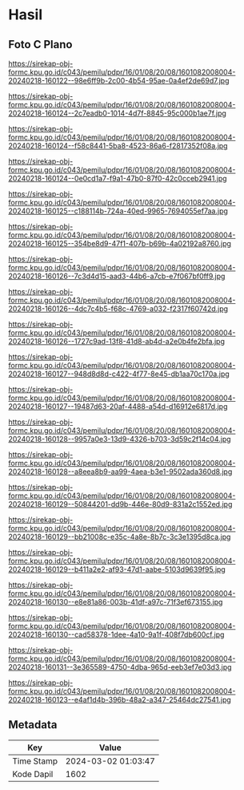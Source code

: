 # Hasil

## Foto C Plano

https://sirekap-obj-formc.kpu.go.id/c043/pemilu/pdpr/16/01/08/20/08/1601082008004-20240218-160122--98e6ff9b-2c00-4b54-95ae-0a4ef2de69d7.jpg

https://sirekap-obj-formc.kpu.go.id/c043/pemilu/pdpr/16/01/08/20/08/1601082008004-20240218-160124--2c7eadb0-1014-4d7f-8845-95c000b1ae7f.jpg

https://sirekap-obj-formc.kpu.go.id/c043/pemilu/pdpr/16/01/08/20/08/1601082008004-20240218-160124--f58c8441-5ba8-4523-86a6-f2817352f08a.jpg

https://sirekap-obj-formc.kpu.go.id/c043/pemilu/pdpr/16/01/08/20/08/1601082008004-20240218-160124--0e0cd1a7-f9a1-47b0-87f0-42c0cceb2941.jpg

https://sirekap-obj-formc.kpu.go.id/c043/pemilu/pdpr/16/01/08/20/08/1601082008004-20240218-160125--c188114b-724a-40ed-9965-7694055ef7aa.jpg

https://sirekap-obj-formc.kpu.go.id/c043/pemilu/pdpr/16/01/08/20/08/1601082008004-20240218-160125--354be8d9-47f1-407b-b69b-4a02192a8760.jpg

https://sirekap-obj-formc.kpu.go.id/c043/pemilu/pdpr/16/01/08/20/08/1601082008004-20240218-160126--7c3d4d15-aad3-44b6-a7cb-e7f067bf0ff9.jpg

https://sirekap-obj-formc.kpu.go.id/c043/pemilu/pdpr/16/01/08/20/08/1601082008004-20240218-160126--4dc7c4b5-f68c-4769-a032-f2317f60742d.jpg

https://sirekap-obj-formc.kpu.go.id/c043/pemilu/pdpr/16/01/08/20/08/1601082008004-20240218-160126--1727c9ad-13f8-41d8-ab4d-a2e0b4fe2bfa.jpg

https://sirekap-obj-formc.kpu.go.id/c043/pemilu/pdpr/16/01/08/20/08/1601082008004-20240218-160127--948d8d8d-c422-4f77-8e45-db1aa70c170a.jpg

https://sirekap-obj-formc.kpu.go.id/c043/pemilu/pdpr/16/01/08/20/08/1601082008004-20240218-160127--19487d63-20af-4488-a54d-d16912e6817d.jpg

https://sirekap-obj-formc.kpu.go.id/c043/pemilu/pdpr/16/01/08/20/08/1601082008004-20240218-160128--9957a0e3-13d9-4326-b703-3d59c2f14c04.jpg

https://sirekap-obj-formc.kpu.go.id/c043/pemilu/pdpr/16/01/08/20/08/1601082008004-20240218-160128--a8eea8b9-aa99-4aea-b3e1-9502ada360d8.jpg

https://sirekap-obj-formc.kpu.go.id/c043/pemilu/pdpr/16/01/08/20/08/1601082008004-20240218-160129--50844201-dd9b-446e-80d9-831a2c1552ed.jpg

https://sirekap-obj-formc.kpu.go.id/c043/pemilu/pdpr/16/01/08/20/08/1601082008004-20240218-160129--bb21008c-e35c-4a8e-8b7c-3c3e1395d8ca.jpg

https://sirekap-obj-formc.kpu.go.id/c043/pemilu/pdpr/16/01/08/20/08/1601082008004-20240218-160129--b411a2e2-af93-47d1-aabe-5103d9639f95.jpg

https://sirekap-obj-formc.kpu.go.id/c043/pemilu/pdpr/16/01/08/20/08/1601082008004-20240218-160130--e8e81a86-003b-41df-a97c-71f3ef673155.jpg

https://sirekap-obj-formc.kpu.go.id/c043/pemilu/pdpr/16/01/08/20/08/1601082008004-20240218-160130--cad58378-1dee-4a10-9a1f-408f7db600cf.jpg

https://sirekap-obj-formc.kpu.go.id/c043/pemilu/pdpr/16/01/08/20/08/1601082008004-20240218-160131--3e365589-4750-4dba-965d-eeb3ef7e03d3.jpg

https://sirekap-obj-formc.kpu.go.id/c043/pemilu/pdpr/16/01/08/20/08/1601082008004-20240218-160123--e4af1d4b-396b-48a2-a347-25464dc27541.jpg


## Metadata

| Key        | Value               |
| ---------- | ------------------- |
| Time Stamp | 2024-03-02 01:03:47 |
| Kode Dapil | 1602                |




